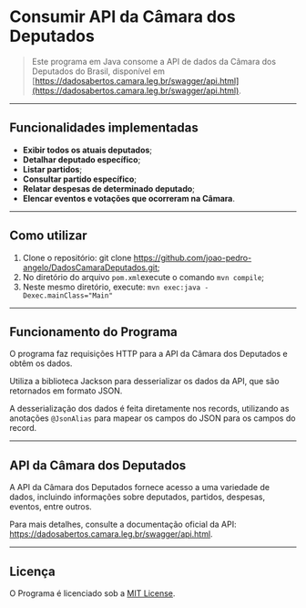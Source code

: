 # Consumir API da Câmara dos Deputados

> Este programa em Java consome a API de dados da 
> Câmara dos Deputados do Brasil, disponível em [https://dadosabertos.camara.leg.br/swagger/api.html](https://dadosabertos.camara.leg.br/swagger/api.html).

---
## Funcionalidades implementadas

- **Exibir todos os atuais deputados**;
- **Detalhar deputado específico**;
- **Listar partidos**;
- **Consultar partido específico**;
- **Relatar despesas de determinado deputado**;
- **Elencar eventos e votações que ocorreram na Câmara**.

---
## Como utilizar

1. Clone o repositório: git clone https://github.com/joao-pedro-angelo/DadosCamaraDeputados.git;
2. No diretório do arquivo `pom.xml`execute o comando `mvn compile`;
3. Neste mesmo diretório, execute: `mvn exec:java -Dexec.mainClass="Main"`

---
## Funcionamento do Programa

O programa faz requisições HTTP para a API da Câmara dos Deputados e obtêm os dados.

Utiliza a biblioteca Jackson para desserializar os dados da API, que são retornados em formato JSON.

A desserialização dos dados é feita diretamente nos records, utilizando as anotações `@JsonAlias` para mapear os campos
do JSON para os campos do record.

---
## API da Câmara dos Deputados

A API da Câmara dos Deputados fornece acesso a uma variedade de dados, incluindo informações sobre deputados, partidos,
despesas, eventos, entre outros.

Para mais detalhes, consulte a documentação oficial da API: https://dadosabertos.camara.leg.br/swagger/api.html.

---
## Licença

O Programa é licenciado sob a [MIT License](LICENSE).
